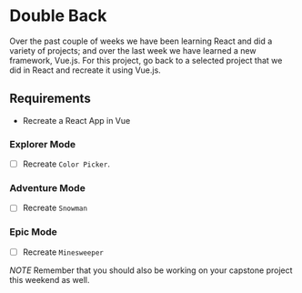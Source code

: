 # Double Back

Over the past couple of weeks we have been learning React and did a variety of projects; and over the last week we have learned a new framework, Vue.js. For this project, go back to a selected project that we did in React and recreate it using Vue.js.

## Requirements

- Recreate a React App in Vue

### Explorer Mode

- [ ] Recreate `Color Picker`.

### Adventure Mode

- [ ] Recreate `Snowman`

### Epic Mode

- [ ] Recreate `Minesweeper`

_NOTE_ Remember that you should also be working on your capstone project this weekend as well.
